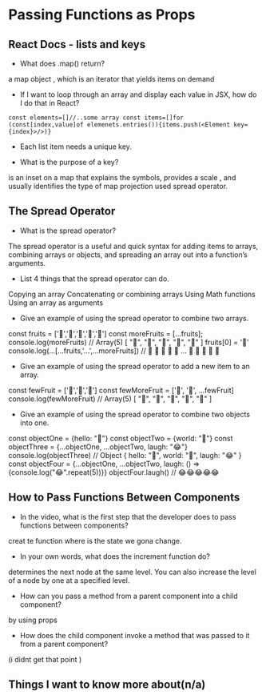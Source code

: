 # Passing Functions as Props

## React Docs - lists and keys

* What does .map() return?

a map object , which is an iterator that yields items on demand

* If I want to loop through an array and display each value in JSX, how do I do that in React?

```const elements=[]//..some array const items=[]for (const[index,value]of elemenets.entries()){items.push(<Element key={index}>/>)}```

* Each list item needs a unique key.

* What is the purpose of a key?

is an inset on a map that explains the symbols, provides a scale , and usually identifies the type of map projection used spread operator.

## The Spread Operator

* What is the spread operator?

The spread operator is a useful and quick syntax for adding items to arrays, combining arrays or objects, and spreading an array out into a function’s arguments.

* List 4 things that the spread operator can do.

Copying an array
Concatenating or combining arrays
Using Math functions
Using an array as arguments

* Give an example of using the spread operator to combine two arrays.

const fruits = ['🍏','🍊','🍌','🍉','🍍']
const moreFruits = [...fruits];
console.log(moreFruits) // Array(5) [ "🍏", "🍊", "🍌", "🍉", "🍍" ]
fruits[0] = '🍑'
console.log(...[...fruits,'...',...moreFruits]) //  🍑 🍊 🍌 🍉 🍍 ... 🍏 🍊 🍌 🍉 🍍

* Give an example of using the spread operator to add a new
item to an array.


const fewFruit = ['🍏','🍊','🍌']
const fewMoreFruit = ['🍉', '🍍', ...fewFruit]
console.log(fewMoreFruit) //  Array(5) [ "🍉", "🍍", "🍏", "🍊", "🍌" ]

* Give an example of using the spread operator to combine two objects into one.


const objectOne = {hello: "🤪"}
const objectTwo = {world: "🐻"}
const objectThree = {...objectOne, ...objectTwo, laugh: "😂"}
console.log(objectThree) // Object { hello: "🤪", world: "🐻", laugh: "😂" }
const objectFour = {...objectOne, ...objectTwo, laugh: () => {console.log("😂".repeat(5))}}
objectFour.laugh() // 😂😂😂😂😂

## How to Pass Functions Between Components

* In the video, what is the first step that the developer does to pass functions between components?

creat te function where is the state we gona change.

* In your own words, what does the increment function do?

determines the next node at the same level. You can also increase the level of a node by one at a specified level.

* How can you pass a method from a parent component into a child component?

by using props 

* How does the child component invoke a method that was passed to it from a parent component?

(i didnt get that point )

## Things I want to know more about(n/a)

